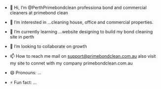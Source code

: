 - 👋 Hi, I’m @PerthPrimebondclean professiona bond and commercial cleaners at primebond clean 
- 👀 I’m interested in ...cleaning house, office and commercial properties.
- 🌱 I’m currently learning ...website designing to build my bond cleaning site in perth 
- 💞️ I’m looking to collaborate on growth
- 📫 How to reach me mail on support@primebondclean.com.au also visit my site to connet with my company primebondclean.com.au
  
- 😄 Pronouns: ...
- ⚡ Fun fact: ...

<!---
PerthPrimebondclean/PerthPrimebondclean is a ✨ special ✨ repository because its `README.md` (this file) appears on your GitHub profile.
You can click the Preview link to take a look at your changes.
--->
